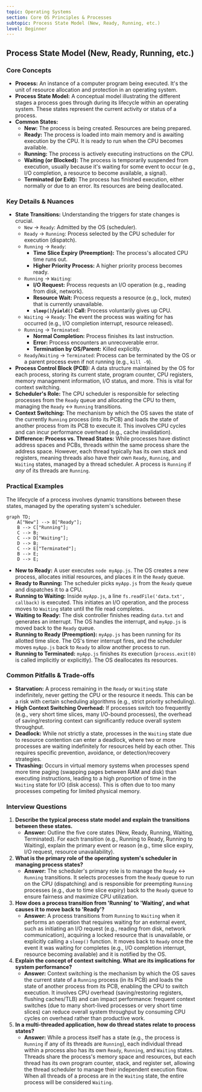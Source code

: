 ```yaml
---
topic: Operating Systems
section: Core OS Principles & Processes
subtopic: Process State Model (New, Ready, Running, etc.)
level: Beginner
---
```


## Process State Model (New, Ready, Running, etc.)
### Core Concepts
*   **Process:** An instance of a computer program being executed. It's the unit of resource allocation and protection in an operating system.
*   **Process State Model:** A conceptual model illustrating the different stages a process goes through during its lifecycle within an operating system. These states represent the current activity or status of a process.
*   **Common States:**
    *   **New:** The process is being created. Resources are being prepared.
    *   **Ready:** The process is loaded into main memory and is awaiting execution by the CPU. It is ready to run when the CPU becomes available.
    *   **Running:** The process is actively executing instructions on the CPU.
    *   **Waiting (or Blocked):** The process is temporarily suspended from execution, usually because it's waiting for some event to occur (e.g., I/O completion, a resource to become available, a signal).
    *   **Terminated (or Exit):** The process has finished execution, either normally or due to an error. Its resources are being deallocated.

### Key Details & Nuances
*   **State Transitions:** Understanding the triggers for state changes is crucial.
    *   `New` → `Ready`: Admitted by the OS (scheduler).
    *   `Ready` → `Running`: Process selected by the CPU scheduler for execution (dispatch).
    *   `Running` → `Ready`:
        *   **Time Slice Expiry (Preemption):** The process's allocated CPU time runs out.
        *   **Higher Priority Process:** A higher priority process becomes ready.
    *   `Running` → `Waiting`:
        *   **I/O Request:** Process requests an I/O operation (e.g., reading from disk, network).
        *   **Resource Wait:** Process requests a resource (e.g., lock, mutex) that is currently unavailable.
        *   **`sleep()`/`yield()` Call:** Process voluntarily gives up CPU.
    *   `Waiting` → `Ready`: The event the process was waiting for has occurred (e.g., I/O completion interrupt, resource released).
    *   `Running` → `Terminated`:
        *   **Normal Completion:** Process finishes its last instruction.
        *   **Error:** Process encounters an unrecoverable error.
        *   **Termination by OS/Parent:** Killed explicitly.
    *   `Ready`/`Waiting` → `Terminated`: Process can be terminated by the OS or a parent process even if not running (e.g., `kill -9`).
*   **Process Control Block (PCB):** A data structure maintained by the OS for each process, storing its current state, program counter, CPU registers, memory management information, I/O status, and more. This is vital for context switching.
*   **Scheduler's Role:** The CPU scheduler is responsible for selecting processes from the `Ready` queue and allocating the CPU to them, managing the `Ready` ↔ `Running` transitions.
*   **Context Switching:** The mechanism by which the OS saves the state of the currently `Running` process (into its PCB) and loads the state of another process from its PCB to execute it. This involves CPU cycles and can incur performance overhead (e.g., cache invalidation).
*   **Difference: Process vs. Thread States:** While processes have distinct address spaces and PCBs, threads within the same process share the address space. However, each thread typically has its own stack and registers, meaning threads also have their own `Ready`, `Running`, and `Waiting` states, managed by a thread scheduler. A process is `Running` if *any* of its threads are `Running`.

### Practical Examples
The lifecycle of a process involves dynamic transitions between these states, managed by the operating system's scheduler.

```mermaid
graph TD;
    A["New"] --> B["Ready"];
    B --> C["Running"];
    C --> B;
    C --> D["Waiting"];
    D --> B;
    C --> E["Terminated"];
    B --> E;
    D --> E;
```

*   **New to Ready:** A user executes `node myApp.js`. The OS creates a new process, allocates initial resources, and places it in the `Ready` queue.
*   **Ready to Running:** The scheduler picks `myApp.js` from the `Ready` queue and dispatches it to a CPU.
*   **Running to Waiting:** Inside `myApp.js`, a line `fs.readFile('data.txt', callback)` is executed. This initiates an I/O operation, and the process moves to `Waiting` state until the file read completes.
*   **Waiting to Ready:** The disk controller finishes reading `data.txt` and generates an interrupt. The OS handles the interrupt, and `myApp.js` is moved back to the `Ready` queue.
*   **Running to Ready (Preemption):** `myApp.js` has been running for its allotted time slice. The OS's timer interrupt fires, and the scheduler moves `myApp.js` back to `Ready` to allow another process to run.
*   **Running to Terminated:** `myApp.js` finishes its execution (`process.exit(0)` is called implicitly or explicitly). The OS deallocates its resources.

### Common Pitfalls & Trade-offs
*   **Starvation:** A process remaining in the `Ready` or `Waiting` state indefinitely, never getting the CPU or the resource it needs. This can be a risk with certain scheduling algorithms (e.g., strict priority scheduling).
*   **High Context Switching Overhead:** If processes switch too frequently (e.g., very short time slices, many I/O-bound processes), the overhead of saving/restoring context can significantly reduce overall system throughput.
*   **Deadlock:** While not strictly a state, processes in the `Waiting` state due to resource contention can enter a deadlock, where two or more processes are waiting indefinitely for resources held by each other. This requires specific prevention, avoidance, or detection/recovery strategies.
*   **Thrashing:** Occurs in virtual memory systems when processes spend more time paging (swapping pages between RAM and disk) than executing instructions, leading to a high proportion of time in the `Waiting` state for I/O (disk access). This is often due to too many processes competing for limited physical memory.

### Interview Questions
1.  **Describe the typical process state model and explain the transitions between these states.**
    *   **Answer:** Outline the five core states (New, Ready, Running, Waiting, Terminated). For each transition (e.g., Running to Ready, Running to Waiting), explain the primary event or reason (e.g., time slice expiry, I/O request, resource unavailability).
2.  **What is the primary role of the operating system's scheduler in managing process states?**
    *   **Answer:** The scheduler's primary role is to manage the `Ready` ↔ `Running` transitions. It selects processes from the `Ready` queue to run on the CPU (dispatching) and is responsible for preempting `Running` processes (e.g., due to time slice expiry) back to the `Ready` queue to ensure fairness and maximize CPU utilization.
3.  **How does a process transition from 'Running' to 'Waiting', and what causes it to move back to 'Ready'?**
    *   **Answer:** A process transitions from `Running` to `Waiting` when it performs an operation that requires waiting for an external event, such as initiating an I/O request (e.g., reading from disk, network communication), acquiring a locked resource that is unavailable, or explicitly calling a `sleep()` function. It moves back to `Ready` once the event it was waiting for completes (e.g., I/O completion interrupt, resource becoming available) and it is notified by the OS.
4.  **Explain the concept of context switching. What are its implications for system performance?**
    *   **Answer:** Context switching is the mechanism by which the OS saves the current state of a `Running` process (in its PCB) and loads the state of another process from its PCB, enabling the CPU to switch execution. It involves CPU overhead (saving/restoring registers, flushing caches/TLB) and can impact performance: frequent context switches (due to many short-lived processes or very short time slices) can reduce overall system throughput by consuming CPU cycles on overhead rather than productive work.
5.  **In a multi-threaded application, how do thread states relate to process states?**
    *   **Answer:** While a process itself has a state (e.g., the process is `Running` if any of its threads are `Running`), each individual thread within a process also has its own `Ready`, `Running`, and `Waiting` states. Threads share the process's memory space and resources, but each thread has its own program counter, stack, and register set, allowing the thread scheduler to manage their independent execution flow. When all threads of a process are in the `Waiting` state, the entire process will be considered `Waiting`.